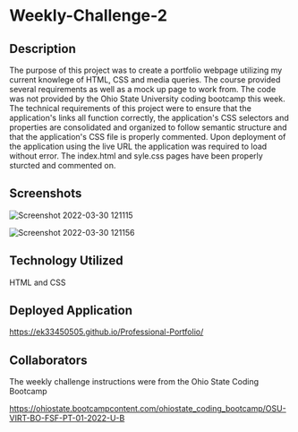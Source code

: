 # Weekly-Challenge-2

## Description
The purpose of this project was to create a portfolio webpage utilizing my current knowlege of HTML, CSS and media queries. The course provided several requirements as well as a mock up page to work from. The code was not provided by the Ohio State University coding bootcamp this week. The technical requirements of this project were to ensure that the application's links all function correctly, the application's CSS selectors and properties are consolidated and organized to follow semantic structure and that the application's CSS file is properly commented. Upon deployment of the application using the live URL the application was required to load without error. The index.html and syle.css pages have been properly sturcted and commented on.

## Screenshots
![Screenshot 2022-03-30 121115](https://user-images.githubusercontent.com/97137083/160881648-104af085-496c-44b6-aa9d-add6ccdc5ff6.png)

![Screenshot 2022-03-30 121156](https://user-images.githubusercontent.com/97137083/160881765-dcc623d4-9ed1-40d0-ae5b-7ac09fb182a5.png)

## Technology Utilized
HTML and CSS

## Deployed Application
https://ek33450505.github.io/Professional-Portfolio/

##  Collaborators 
The weekly challenge instructions were from the Ohio State Coding Bootcamp 

https://ohiostate.bootcampcontent.com/ohiostate_coding_bootcamp/OSU-VIRT-BO-FSF-PT-01-2022-U-B
    
